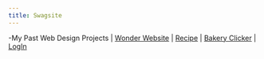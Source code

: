 ```yaml
---
title: Swagsite
---
```

-My Past Web Design Projects
| [Wonder Website](/wonderwebsite/index_.html) | [Recipe](/indexr.html) | [Bakery Clicker](/clicker.html) | [LogIn](/login.html)
